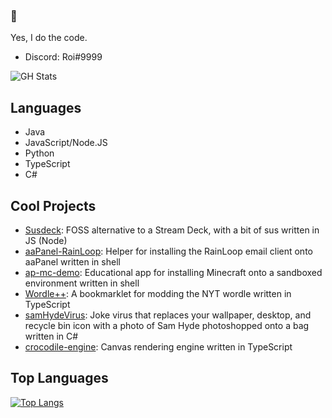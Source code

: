 ### :wave:
Yes, I do the code.  
- Discord: Roi#9999

![GH Stats](https://github-readme-stats.vercel.app/api?username=roizor)


## Languages
- Java
- JavaScript/Node.JS
- Python
- TypeScript
- C#

## Cool Projects
- [Susdeck](https://github.com/Susdeck/Susdeck): FOSS alternative to a Stream Deck, with a bit of sus written in JS (Node)
- [aaPanel-RainLoop](https://github.com/Roizor/aaPanel-RainLoop): Helper for installing the RainLoop email client onto aaPanel written in shell
- [ap-mc-demo](https://github.com/Roizor/ap-mc-demo): Educational app for installing Minecraft onto a sandboxed environment written in shell
- [Wordle++](https://github.com/Roizor/wordle-plus-plus): A bookmarklet for modding the NYT wordle written in TypeScript
- [samHydeVirus](https://github.com/Roizor/samHydeVirus): Joke virus that replaces your wallpaper, desktop, and recycle bin icon with a photo of Sam Hyde photoshopped onto a bag written in C#
- [crocodile-engine](https://github.com/Roizor/crocodile-engine): Canvas rendering engine written in TypeScript

## Top Languages
[![Top Langs](https://github-readme-stats.vercel.app/api/top-langs/?username=Roizor)](https://github.com/anuraghazra/github-readme-stats)
